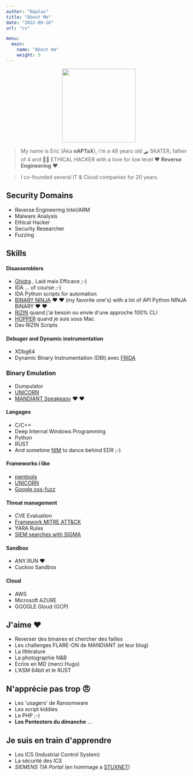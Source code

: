```yaml
---
author: "Naptax"
title: "About Me"
date: "2022-09-26"
url: "cv"

menu:
  main:
    name: "About me"
    weight: 3
---
```



<center>
<img src="/images/author_cropped.png" width="200"> 
</center>

> My name is Eric (Aka **nAPTaX**), i'm a 48 years old :skateboard: SKATER, father of 4 and :farmer: ETHICAL
> HACKER with a love for low level :heart: **Reverse Engineering** :heart:.  

> I co-founded several IT & Cloud companies for 20 years.

 <center>
  <a href="https://keybase.io/naptax"><i class="fa fa-paw"></i></a>
</center>

## Security Domains

- Reverse Engineering Intel/ARM
- Malware Analysis 
- Ethical Hacker
- Security Researcher
- Fuzzing

 <center>
  <a href="https://keybase.io/naptax"><i class="fa fa-paw"></i></a>
</center>

## Skills

#### Disassemblers
- [Ghidra](https://ghidra-sre.org/) , Laid mais Efficace ;-)
- IDA ... of course ;-)
- IDA Python scripts for automation
- [BINARY NINJA](https://binary.ninja/) :heart: :heart: (my favorite one's) with a lot of API Python NINJA BINARY :heart: :heart:
- [RIZIN](https://rizin.re/) quand j'ai besoin ou envie d'une approche 100% CLI
- [HOPPER](https://www.hopperapp.com/) quand je suis sous Mac
- Dev RIZIN Scripts

#### Debuger and Dynamic instrumentation
- XDbg64
- Dynamic Binary Instrumentation (DBI) avec [FRIDA](https://frida.re/)

### Binary Emulation
- Dumpulator
- [UNICORN](https://www.unicorn-engine.org/)
- [MANDIANT Speakeasy](https://github.com/mandiant/speakeasy) :heart: :heart:

#### Langages
- C/C++
- Deep Internal Windows Programming
- Python
- RUST
- And sometime [NIM](https://nim-lang.org/) to dance behind EDR ;-)

#### Frameworks i like
- [pwntools](https://github.com/Gallopsled/pwntools#readme)
- [UNICORN](https://www.unicorn-engine.org/)
- [Google oss-fuzz](https://github.com/google/oss-fuzz)

#### Threat management
- CVE Evaluation
- [Framework MITRE ATT&CK](https://attack.mitre.org/)  
- YARA Rules
- [SIEM searches with SIGMA](https://github.com/SigmaHQ/sigma) 

#### Sandbox
- ANY.RUN :heart:
- Cuckoo Sandbox

#### Cloud
- AWS
- Microsoft AZURE
- GOOGLE Gloud (GCP)

 <center>
  <a href="https://keybase.io/naptax"><i class="fa fa-paw"></i></a>
</center>

## J'aime  :heart:
- Reverser des binaires et chercher des failles
- Les challenges FLARE-ON de MANDIANT (et leur blog)
- La littérature 
- La photographie N&B
- Ecrire en MD (merci Hugo)
- L'ASM 64bit et le RUST

## N'apprécie pas trop :angry:
- Les 'usagers' de Ransomware
- Les script kiddies
- Le PHP ;-)
- **Les Pentesters du dimanche** ... 

## Je suis en train d'apprendre
- Les ICS (Industrial Control System)
- La sécurité des ICS
- _SIEMENS TIA Portal_ (en hommage a [STUXNET](https://github.com/research-virus/stuxnet))

 <center>
  <a href="https://keybase.io/naptax"><i class="fa fa-paw"></i></a>
</center>